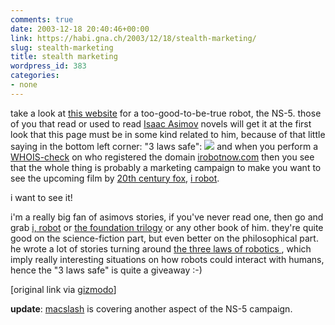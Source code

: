 ```yaml
---
comments: true
date: 2003-12-18 20:40:46+00:00
link: https://habi.gna.ch/2003/12/18/stealth-marketing/
slug: stealth-marketing
title: stealth marketing
wordpress_id: 383
categories:
- none
---
```


take a look at [this website](http://www.irobotnow.com/index.php) for a too-good-to-be-true robot, the NS-5.
those of you that read or used to read [Isaac Asimov](http://www.asimovonline.com/) novels will get it at the first look that this page must be in some kind related to him, because of that little saying in the bottom left corner: "3 laws safe": ![](https://habi.gna.ch/blog/images/3lawssafe.jpg)
and when you perform a [WHOIS-check](http://www.register.com/whois-results.cgi?be5dfbe7d0268a14b7519d86cab1c8d185b19eb43af1a3791cd32882dd7a6f9a1f76ed8c3c055feea42e5da4a5c8bac4) on who registered the domain [irobotnow.com](http://www.irobotnow.com/index.php) then you see that the whole thing is probably a marketing campaign to make you want to see the upcoming film by [20th century fox](http://www.fox.com/home.htm), [i robot](https://imdb.com/title/tt0343818/).

i want to see it! 

i'm a really big fan of asimovs stories, if you've never read one, then go and grab [i, robot](http://www.buchkatalog.de/kod-bin/isuche.cgi?dbname=Buchkatalog&lang=deutsch&uid=butotest-18122003-22251000&caller=butotest&usecookie=ja&AU=asimov&aktion=next&bereich3=8-8) or [the foundation trilogy](http://www.buchkatalog.de/kod-bin/isuche.cgi?dbname=Buchkatalog&lang=deutsch&uid=butotest-18122003-22251000&caller=butotest&usecookie=ja&AU=asimov&aktion=next&bereich3=6-6) or any other book of him. they're quite good on the science-fiction part, but even better on the philosophical part. 
he wrote a lot of stories turning around [the three laws of robotics ](http://www.asimovonline.com/asimov_FAQ.html#series13), which imply really interesting situations on how robots could interact with humans, hence the "3 laws safe" is quite a giveaway :-)

[original link via [gizmodo](http://www.gizmodo.com/archives/011297.php)]


**update**: [macslash](http://macslash.org/article.pl?sid=03/12/19/0939217&mode=thread) is covering another aspect of the NS-5 campaign.
